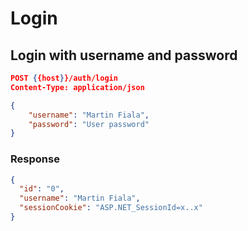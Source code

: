 # Login

## Login with username and password
```json
POST {{host}}/auth/login
Content-Type: application/json

{
    "username": "Martin Fiala",
    "password": "User password"
}

```
### Response
```json
{
  "id": "0",
  "username": "Martin Fiala",
  "sessionCookie": "ASP.NET_SessionId=x..x"
}
```